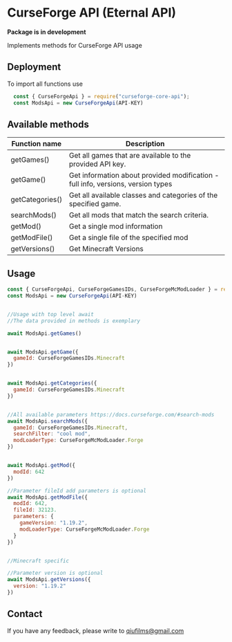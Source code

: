 
# CurseForge API (Eternal API)


**Package is in development**

Implements methods for CurseForge API usage


## Deployment

To import all functions use
```javascript
  const { CurseForgeApi } = require("curseforge-core-api");
  const ModsApi = new CurseForgeApi(API-KEY)
```

## Available methods

| Function name             | Description                                                                |
| ----------------- | ------------------------------------------------------------------ |
| getGames() | Get all games that are available to the provided API key. |
| getGame()  | Get information about provided modification - full info, versions, version types |
| getCategories() | Get all available classes and categories of the specified game. |
| searchMods() | Get all mods that match the search criteria. |
| getMod() | Get a single mod information |
| getModFile() | Get a single file of the specified mod |
| getVersions() | Get Minecraft Versions |




## Usage

```javascript
const { CurseForgeApi, CurseForgeGamesIDs, CurseForgeMcModLoader } = require("curseforge-core-api");
const ModsApi = new CurseForgeApi(API-KEY)


//Usage with top level await
//The data provided in methods is exemplary

await ModsApi.getGames()


await ModsApi.getGame({
  gameId: CurseForgeGamesIDs.Minecraft
})


await ModsApi.getCategories({
  gameId: CurseForgeGamesIDs.Minecraft
})


//All available parameters https://docs.curseforge.com/#search-mods
await ModsApi.searchMods({
  gameId: CurseForgeGamesIDs.Minecraft,
  searchFilter: "cool mod",
  modLoaderType: CurseForgeMcModLoader.Forge
})


await ModsApi.getMod({
  modId: 642
})

//Parameter fileId add parameters is optional
await ModsApi.getModFile({
  modId: 642,
  fileId: 32123.
  parameters: {
    gameVersion: "1.19.2",
    modLoaderType: CurseForgeMcModLoader.Forge
  }
})


//Minecraft specific

//Parameter version is optional
await ModsApi.getVersions({
  version: "1.19.2"
})

```
## Contact

If you have any feedback, please write to qiufilms@gmail.com

